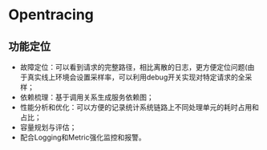 # Opentracing

## 功能定位

* 故障定位：可以看到请求的完整路径，相比离散的日志，更方便定位问题(由于真实线上环境会设置采样率，可以利用debug开关实现对特定请求的全采样；
* 依赖梳理：基于调用关系生成服务依赖图；
* 性能分析和优化：可以方便的记录统计系统链路上不同处理单元的耗时占用和占比；
* 容量规划与评估；
* 配合Logging和Metric强化监控和报警。